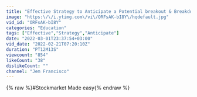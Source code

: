 ```yaml
---
title: "Effective Strategy to Anticipate a Potential breakout & Breakdown"
image: "https:\/\/i.ytimg.com\/vi\/ORFsAK-bI8Y\/hqdefault.jpg"
vid_id: "ORFsAK-bI8Y"
categories: "Education"
tags: ["Effective","Strategy","Anticipate"]
date: "2022-03-01T23:37:54+03:00"
vid_date: "2022-02-21T07:20:10Z"
duration: "PT12M13S"
viewcount: "854"
likeCount: "38"
dislikeCount: ""
channel: "Jem Francisco"
---
```

{% raw %}#Stockmarket Made easy{% endraw %}
